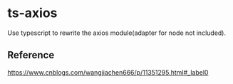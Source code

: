 # ts-axios

Use typescript to rewrite the axios module(adapter for node not included).



## Reference
https://www.cnblogs.com/wangjiachen666/p/11351295.html#_label0
